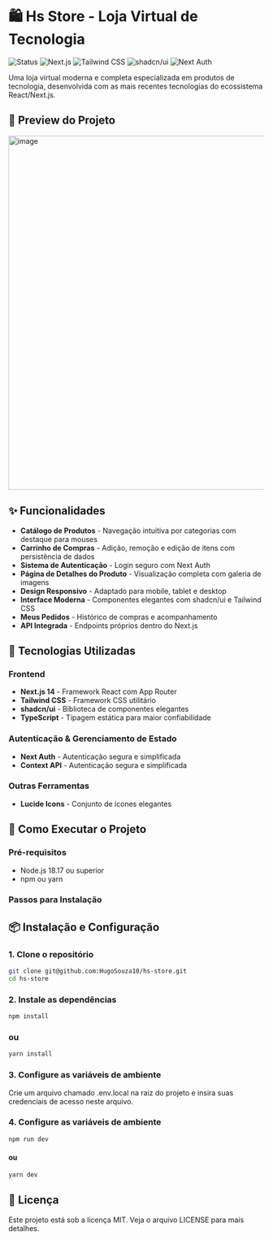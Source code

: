 # 🛍️ Hs Store - Loja Virtual de Tecnologia

![Status](https://img.shields.io/badge/Status-Em%20Desenvolvimento-yellow)
![Next.js](https://img.shields.io/badge/Next.js-14.0-black)
![Tailwind CSS](https://img.shields.io/badge/Tailwind-CSS-38B2AC)
![shadcn/ui](https://img.shields.io/badge/shadcn/ui-Component%20Library-blue)
![Next Auth](https://img.shields.io/badge/Next-Auth-green)

Uma loja virtual moderna e completa especializada em produtos de tecnologia, desenvolvida com as mais recentes tecnologias do ecossistema React/Next.js.

## 🎯 Preview do Projeto

<img width="555" height="697" alt="image" src="https://github.com/user-attachments/assets/ade16e68-fe30-4e0b-92a6-5ac1b332ce5f" />


## ✨ Funcionalidades

- **Catálogo de Produtos** - Navegação intuitiva por categorias com destaque para mouses
- **Carrinho de Compras** - Adição, remoção e edição de itens com persistência de dados
- **Sistema de Autenticação** - Login seguro com Next Auth
- **Página de Detalhes do Produto** - Visualização completa com galeria de imagens
- **Design Responsivo** - Adaptado para mobile, tablet e desktop
- **Interface Moderna** - Componentes elegantes com shadcn/ui e Tailwind CSS
- **Meus Pedidos** - Histórico de compras e acompanhamento
- **API Integrada** - Endpoints próprios dentro do Next.js

## 🚀 Tecnologias Utilizadas

### Frontend
- **Next.js 14** - Framework React com App Router
- **Tailwind CSS** - Framework CSS utilitário
- **shadcn/ui** - Biblioteca de componentes elegantes
- **TypeScript** - Tipagem estática para maior confiabilidade

### Autenticação & Gerenciamento de Estado
- **Next Auth** - Autenticação segura e simplificada
- **Context API** - Autenticação segura e simplificada

### Outras Ferramentas
- **Lucide Icons** - Conjunto de ícones elegantes


## 🎯 Como Executar o Projeto

### Pré-requisitos
- Node.js 18.17 ou superior
- npm ou yarn

### Passos para Instalação

## 📦 Instalação e Configuração

### 1. Clone o repositório
```bash
git clone git@github.com:HugoSouza10/hs-store.git
cd hs-store
```

### 2. Instale as dependências
```bash
npm install
```
### ou
```bash
yarn install
```

### 3. Configure as variáveis de ambiente
Crie um arquivo chamado .env.local na raiz do projeto e insira suas credenciais de acesso neste arquivo.

### 4. Configure as variáveis de ambiente
```bash
npm run dev
```
#### ou
```bash
yarn dev
```

## 📄 Licença
Este projeto está sob a licença MIT. Veja o arquivo LICENSE para mais detalhes.
